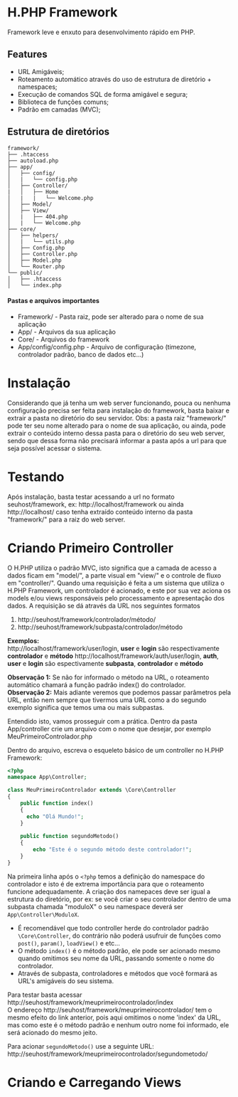 # H.PHP Framework
Framework leve e enxuto para desenvolvimento rápido em PHP.

## Features
- URL Amigáveis;
- Roteamento automático através do uso de estrutura de diretório + namespaces;
- Execução de comandos SQL de forma amigável e segura;
- Biblioteca de funções comuns;
- Padrão em camadas (MVC);

## Estrutura de diretórios
```
framework/
├── .htaccess
├── autoload.php
├── app/
│   ├── config/
│   |   └── config.php
│   ├── Controller/
|   │   ├── Home
│   |   |   └── Welcome.php
│   ├── Model/
│   ├── View/
│   |   ├── 404.php
│   |   └── Welcome.php
├── core/
│   ├── helpers/
│   |   └── utils.php
│   ├── Config.php
│   ├── Controller.php
│   ├── Model.php
│   └── Router.php
└── public/
│   ├── .htaccess
│   └── index.php
```

#### Pastas e arquivos importantes
- Framework/ - Pasta raiz, pode ser alterado para o nome de sua aplicação
- App/ - Arquivos da sua aplicação
- Core/ - Arquivos do framework
- App/config/config.php - Arquivo de configuração (timezone, controlador padrão, banco de dados etc...)

# Instalação
Considerando que já tenha um web server funcionando, pouca ou nenhuma configuração precisa ser feita para instalação do framework, basta baixar e extrair a pasta no diretório do seu servidor. Obs: a pasta raiz "framework/" pode ter seu nome alterado para o nome de sua aplicação, ou ainda, pode extrair o conteúdo interno dessa pasta para o diretório do seu web server, sendo que dessa forma não precisará informar a pasta após a url para que seja possível acessar o sistema.

# Testando
Após instalação, basta testar acessando a url no formato seuhost/framework, ex: http://localhost/framework ou ainda http://localhost/ caso tenha extraído conteúdo interno da pasta "framework/" para a raiz do web server.

# Criando Primeiro Controller
O H.PHP utiliza o padrão MVC, isto significa que a camada de acesso a dados ficam em "model/", a parte visual em "view/" e o controle de fluxo em "controller/". Quando uma requisição é feita a um sistema que utiliza o H.PHP Framework, um controlador é acionado, e este por sua vez aciona os models e/ou views responsáveis pelo processamento e apresentação dos dados.
A requisição se dá através da URL nos seguintes formatos  
1. http://seuhost/framework/controlador/método/
2. http://seuhost/framework/subpasta/controlador/método

**Exemplos:**  
http://localhost/framework/user/login, **user** e **login** são respectivamente **controlador** e **método**
http://localhost/framework/auth/user/login, **auth**, **user** e **login** são espectivamente **subpasta**, **controlador** e **método** 

**Observação 1:** Se não for informado o método na URL, o roteamento automático chamará a função padrão index() do controlador.  
**Observação 2:** Mais adiante veremos que podemos passar parâmetros pela URL, então nem sempre que tivermos uma URL como a do segundo exemplo significa que temos uma ou mais subpastas.

Entendido isto, vamos prosseguir com a prática. Dentro  da pasta App/controller crie um arquivo com o nome que desejar, por exemplo MeuPrimeiroControlador.php

Dentro do arquivo, escreva o esqueleto básico de um controller no H.PHP Framework:

```php
<?php
namespace App\Controller;

class MeuPrimeiroControlador extends \Core\Controller
{
    public function index()
    {
      echo "Olá Mundo!";
    }
    
    public function segundoMetodo()
    {
        echo "Este é o segundo método deste controlador!";
    }
}
```

Na primeira linha após o `<?php` temos a definição do  namespace do controlador e isto é de extrema importância para que o roteamento funcione adequadamente. A criação dos namepaces deve ser igual a estrutura do diretório, por ex: se você criar o seu controlador dentro de uma subpasta chamada "moduloX" o seu namespace deverá ser `App\Controller\ModuloX`.

- É recomendável que todo controller herde do controlador padrão `\Core\Controller`, do contrário não poderá usufruir de funções como `post()`, `param()`, `loadView()` e etc...  
- O método `index()` é o método padrão, ele pode ser acionado mesmo quando omitimos seu nome da URL, passando somente o nome do controlador.
- Através de subpasta, controladores e métodos que você formará as URL's amigáveis do seu sistema.

Para testar basta acessar  
http://seuhost/framework/meuprimeirocontrolador/index   
O endereço http://seuhost/framework/meuprimeirocontrolador/ tem o mesmo efeito do link anterior, pois aqui omitimos o nome 'index' da URL, mas como este é o método padrão e nenhum outro nome foi informado, ele será acionado do mesmo jeito.

Para acionar `segundoMetodo()` use a seguinte URL:
http://seuhost/framework/meuprimeirocontrolador/segundometodo/

# Criando e Carregando Views


